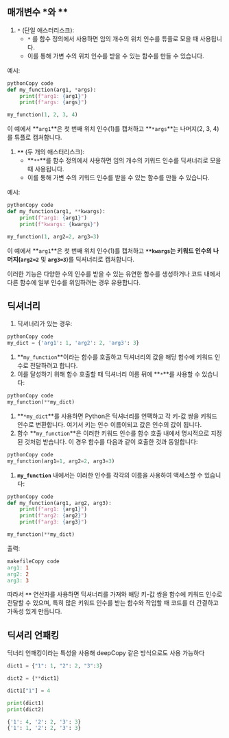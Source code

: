 ## 매개변수 *와 **

1. `*` (단일 애스터리스크):
    - `*` 를 함수 정의에서 사용하면 임의 개수의 위치 인수를 튜플로 모을 때 사용됩니다.
    - 이를 통해 가변 수의 위치 인수를 받을 수 있는 함수를 만들 수 있습니다.

예시:

```python
pythonCopy code
def my_function(arg1, *args):
    print(f"arg1: {arg1}")
    print(f"args: {args}")

my_function(1, 2, 3, 4)

```

이 예에서 **`arg1`**은 첫 번째 위치 인수(1)를 캡처하고 **`*args`**는 나머지(2, 3, 4)를 튜플로 캡처합니다.

1. **`**`** (두 개의 애스터리스크):
    - **`**`**를 함수 정의에서 사용하면 임의 개수의 키워드 인수를 딕셔너리로 모을 때 사용됩니다.
    - 이를 통해 가변 수의 키워드 인수를 받을 수 있는 함수를 만들 수 있습니다.

예시:

```python
pythonCopy code
def my_function(arg1, **kwargs):
    print(f"arg1: {arg1}")
    print(f"kwargs: {kwargs}")

my_function(1, arg2=2, arg3=3)

```

이 예에서 **`arg1`**은 첫 번째 위치 인수(1)를 캡처하고 **`**kwargs`**는 키워드 인수의 나머지(**`arg2=2`** 및 **`arg3=3`**)를 딕셔너리로 캡처합니다.

이러한 기능은 다양한 수의 인수를 받을 수 있는 유연한 함수를 생성하거나 코드 내에서 다른 함수에 일부 인수를 위임하려는 경우 유용합니다.

## 딕셔너리

1. 딕셔너리가 있는 경우:

```python
pythonCopy code
my_dict = {'arg1': 1, 'arg2': 2, 'arg3': 3}
```

1. **`my_function`**이라는 함수를 호출하고 딕셔너리의 값을 해당 함수에 키워드 인수로 전달하려고 합니다.
2. 이를 달성하기 위해 함수 호출할 때 딕셔너리 이름 뒤에 **`*`**를 사용할 수 있습니다:

```python
pythonCopy code
my_function(**my_dict)
```

1. **`*my_dict`**를 사용하면 Python은 딕셔너리를 언팩하고 각 키-값 쌍을 키워드 인수로 변환합니다. 여기서 키는 인수 이름이되고 값은 인수의 값이 됩니다.
2. 함수 **`my_function`**은 이러한 키워드 인수를 함수 호출 내에서 명시적으로 지정된 것처럼 받습니다. 이 경우 함수를 다음과 같이 호출한 것과 동일합니다:

```python
pythonCopy code
my_function(arg1=1, arg2=2, arg3=3)

```

1. **`my_function`** 내에서는 이러한 인수를 각각의 이름을 사용하여 액세스할 수 있습니다:

```python
pythonCopy code
def my_function(arg1, arg2, arg3):
    print(f"arg1: {arg1}")
    print(f"arg2: {arg2}")
    print(f"arg3: {arg3}")

my_function(**my_dict)

```

출력:

```makefile
makefileCopy code
arg1: 1
arg2: 2
arg3: 3

```

따라서 **`**`** 연산자를 사용하면 딕셔너리를 가져와 해당 키-값 쌍을 함수에 키워드 인수로 전달할 수 있으며, 특히 많은 키워드 인수를 받는 함수와 작업할 때 코드를 더 간결하고 가독성 있게 만듭니다.

## 딕셔리 언패킹

딕너리 언패킹이라는 특성을 사용해 deepCopy 같은 방식으로도 사용 가능하다

```python
dict1 = {"1": 1, "2": 2, "3":3}

dict2 = {**dict1}

dict1["1"] = 4

print(dict1)
print(dict2)
```

```python
{'1': 4, '2': 2, '3': 3}
{'1': 1, '2': 2, '3': 3}
```